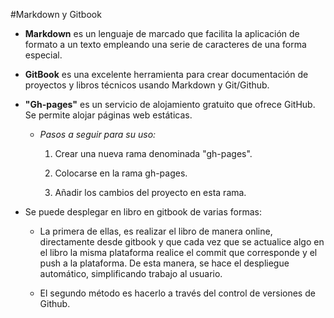 #Markdown y Gitbook


- **Markdown** es un lenguaje de marcado que facilita la aplicación de formato a un texto empleando una serie de caracteres de una forma especial.  

- **GitBook** es una excelente herramienta para crear documentación de proyectos y libros técnicos usando Markdown y Git/Github.  

- **"Gh-pages"** es un servicio de alojamiento gratuito que ofrece GitHub. Se permite alojar páginas web estáticas.
	- _Pasos a seguir para su uso:_  

		1. Crear una nueva rama denominada "gh-pages".  

		2. Colocarse en la rama gh-pages.  

		3. Añadir los cambios del proyecto en esta rama.  

- Se puede desplegar en libro en gitbook de varias formas:  

	- La primera de ellas, es realizar el libro de manera online, directamente desde gitbook y que cada vez que se actualice algo en el libro la misma plataforma realice el commit que corresponde y el push a la plataforma. De esta manera, se hace el despliegue automático, simplificando trabajo al usuario.  

	- El segundo método es hacerlo a través del control de versiones de Github.